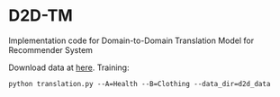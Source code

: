 # D2D-TM
Implementation code for Domain-to-Domain Translation Model for Recommender System

Download data at [here](https://drive.google.com/file/d/14l9tNTiTacIOTacF-v9UCJgppQq256Yw/view?usp=sharing).
Training:
```
python translation.py --A=Health --B=Clothing --data_dir=d2d_data
```
